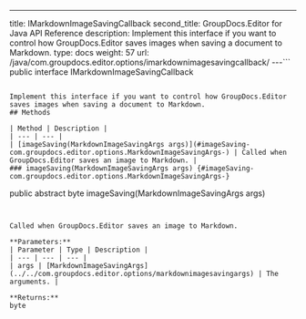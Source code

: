 ---
title: IMarkdownImageSavingCallback
second_title: GroupDocs.Editor for Java API Reference
description: Implement this interface if you want to control how GroupDocs.Editor saves images when saving a document to Markdown.
type: docs
weight: 57
url: /java/com.groupdocs.editor.options/imarkdownimagesavingcallback/
---```
public interface IMarkdownImageSavingCallback
```

Implement this interface if you want to control how GroupDocs.Editor saves images when saving a document to Markdown.
## Methods

| Method | Description |
| --- | --- |
| [imageSaving(MarkdownImageSavingArgs args)](#imageSaving-com.groupdocs.editor.options.MarkdownImageSavingArgs-) | Called when GroupDocs.Editor saves an image to Markdown. |
### imageSaving(MarkdownImageSavingArgs args) {#imageSaving-com.groupdocs.editor.options.MarkdownImageSavingArgs-}
```
public abstract byte imageSaving(MarkdownImageSavingArgs args)
```


Called when GroupDocs.Editor saves an image to Markdown.

**Parameters:**
| Parameter | Type | Description |
| --- | --- | --- |
| args | [MarkdownImageSavingArgs](../../com.groupdocs.editor.options/markdownimagesavingargs) | The arguments. |

**Returns:**
byte
